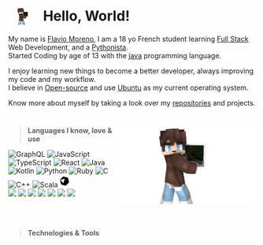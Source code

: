 # <img src="assets/log.png" width="64px" align="top"> Hello, World!

My name is [Flavio Moreno](https://www.linkedin.com/in/flaviomoreno94/), I am a 18 yo French student learning
[Full Stack](https://www.freecodecamp.org/news/what-is-a-full-stack-developer-back-end-front-end-full-stack-engineer/)
Web Development, and a [Pythonista](https://www.linkedin.com/pulse/what-pythonistas-aakash-padhiyar). <br> 
Started Coding by age of 13 with the [java](https://www.java.com/) programming language.

I enjoy learning new things to become a better developer, always improving my code and my workflow.<br>
I believe in [Open-source](https://en.wikipedia.org/wiki/Open_source) and use [Ubuntu](https://ubuntu.com/download) as my
current operating system.


Know more about myself by taking a look over my [repositories](https://github.com/CustomEntity?tab=repositories) and
projects.

#

<img src="assets/log.png" align="right" width="280">

> **Languages I know, love & use**

<div>
<img src="https://profilinator.rishav.dev/skills-assets/graphql.png" alt="GraphQL" width="22px" />  
<img src="https://profilinator.rishav.dev/skills-assets/javascript-original.svg" alt="JavaScript" width="22px" />  
<img src="https://profilinator.rishav.dev/skills-assets/typescript-original.svg" alt="TypeScript" width="22px" />  
<img src="https://profilinator.rishav.dev/skills-assets/react-original-wordmark.svg" alt="React" width="22px" />  
<img src="https://profilinator.rishav.dev/skills-assets/java-original-wordmark.svg" alt="Java" width="22px" />  
<img src="https://profilinator.rishav.dev/skills-assets/kotlinlang-icon.svg" alt="Kotlin" width="22px" />  
<img src="https://profilinator.rishav.dev/skills-assets/python-original.svg" alt="Python" width="22px" />  
<img src="https://profilinator.rishav.dev/skills-assets/ruby-original-wordmark.svg" alt="Ruby" width="22px" />  
<img src="https://profilinator.rishav.dev/skills-assets/c-original.svg" alt="C" width="22px" />  
<img src="https://profilinator.rishav.dev/skills-assets/cplusplus-original.svg" alt="C++" width="22px" />  
<img src="https://profilinator.rishav.dev/skills-assets/scala-original-wordmark.svg" alt="Scala" width="22px" />  
<img src="assets/crystal.png" alt="Crystal" width="22px" />  

<br>
<img src="assets/icons/archlinux.svg" width="22px">
<img src="assets/icons/figma.svg" width="22px">
<img src="assets/icons/firefox.svg" width="22px">
<img src="assets/icons/editorconfig.svg" width="22px">
<img src="assets/icons/gimp.svg" width="22px">
<img src="assets/icons/codecov.svg" width="22px">
<img src="assets/icons/makefile.svg" width="22px">

<br><br>

> **Technologies & Tools**
